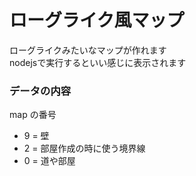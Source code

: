 # ローグライク風マップ
 ローグライクみたいなマップが作れます       
 nodejsで実行するといい感じに表示されます
### データの内容
 map の番号
 - 9 = 壁
 - 2 = 部屋作成の時に使う境界線
 - 0 = 道や部屋
